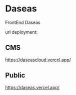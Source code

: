 # Daseas
FrontEnd Daseas

url deployment: 

## CMS
https://daseascloud.vercel.app/

## Public
https://daseas.vercel.app/